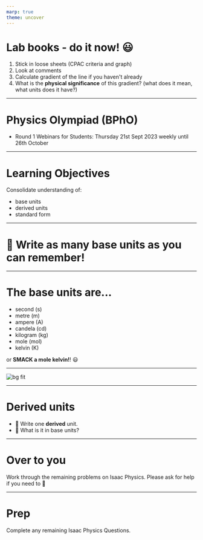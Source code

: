 ```yaml
---
marp: true
theme: uncover
---
```


# Lab books - do it now! :smiley:

1. Stick in loose sheets (CPAC criteria and graph)
2. Look at comments
3. Calculate gradient of the line if you haven't already
4. What is the **physical significance** of this gradient? (what does it mean, what units does it have?)

---

# Physics Olympiad (BPhO)

- Round 1 Webinars for Students: Thursday 21st Sept 2023 weekly until 26th October

---

# Learning Objectives

Consolidate understanding of:

- base units
- derived units
- standard form

---

# :memo: Write as many base units as you can remember!

---

# The base units are...

- second (s)
- metre (m)
- ampere (A)
- candela (cd)
- kilogram (kg)
- mole (mol)
- kelvin (K)

or **SMACK a mole kelvin!**! :smiley:

---

![bg fit](https://upload.wikimedia.org/wikipedia/commons/thumb/a/ab/Unit_relations_in_the_new_SI.svg/600px-Unit_relations_in_the_new_SI.svg.png)

---

# Derived units

* :memo: Write one **derived** unit.
* :memo: What is it in base units?

---

# Over to you

Work through the remaining problems on Isaac Physics.
Please ask for help if you need to :exploding_head:

---

# Prep

Complete any remaining Isaac Physics Questions.